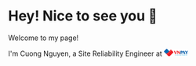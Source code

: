 # Hey! Nice to see you 👋

Welcome to my page!

I'm Cuong Nguyen, a Site Reliability Engineer at <a href="https://vnpay.vn/"><img src="./assets/vnpay.svg" alt="VNPAY" height="15"/></a>

